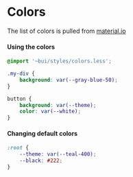 Colors
======

The list of colors is pulled from [material.io](https://material.io/design/color/)

#### Using the colors
```css
@import '~bui/styles/colors.less';

.my-div {
    background: var(--gray-blue-50);
}

button {
    background: var(--theme);
    color: var(--white);
}
```

#### Changing default colors
```css
:root {
    --theme: var(--teal-400);
    --black: #222;
}
```

<!--plain
<b-list-of-colors></b-list-of-colors>
-->